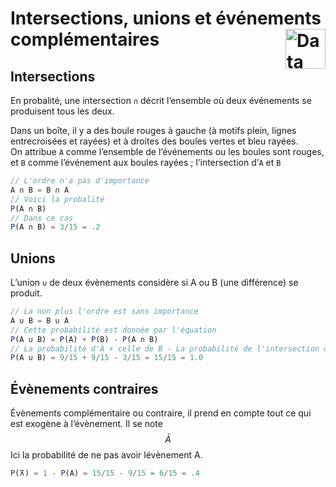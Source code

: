 # **Intersections, unions et événements complémentaires** <a href="../../"><img src="../../../assets/" alt="Data science" align="right" height="64px"></a>
## **Intersections**
En probalité, une intersection `∩` décrit l’ensemble où deux événements se produisent tous les deux.

Dans un boîte, il y a des boule rouges à gauche (à motifs plein, lignes entrecroisées et rayées) et à droites des boules vertes et bleu rayées.  
On attribue `A` comme l’ensemble de l’événements ou les boules sont rouges, et `B` comme l’événement aux boules rayées ; l’intersection d’`A` et `B`
```js
// L'ordre n'a pas d'importance
A ∩ B = B ∩ A
// Voici la probalité
P(A ∩ B)
// Dans ce cas
P(A ∩ B) = 3/15 = .2
```
<!-- L'intersection est l'ensemble qui se trouve en milieu. -->
## **Unions**
L’union `∪` de deux évènements considère si A ou B (une différence) se produit.
```js
// La non plus l'ordre est sans importance
A ∪ B = B ∪ A
// Cette probabilité est donnée par l'équation
P(A ∪ B) = P(A) + P(B) - P(A ∩ B)
// La probabilité d'A + celle de B - La probabilité de l'intersection d'A et B
P(A ∪ B) = 9/15 + 9/15 - 3/15 = 15/15 = 1.0
```
## **Évènements contraires**
Évènements complémentaire ou contraire, il prend en compte tout ce qui est exogène à l’évènement. Il se note 
$$\bar{A}$$
Ici la probabilité de ne pas avoir lévènement A.
```js
P(⊼) = 1 - P(A) = 15/15 - 9/15 = 6/15 = .4
```
<!-- {\displaystyle {\bar {A}}} -->